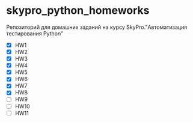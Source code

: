 # skypro_python_homeworks
Репозиторий для домашних заданий на курсу SkyPro."Автоматизация тестирования Python” <br>
- [x] HW1
- [x] HW2
- [x] HW3
- [x] HW4
- [x] HW5
- [x] HW6
- [x] HW7
- [x] HW8
- [ ] HW9
- [ ] HW10
- [ ] HW11
